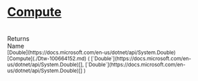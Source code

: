 # [Compute](./Dtw-100664152.md)


<br>
Returns<img width=500/>Name
<br>
<sub>[Double](https://docs.microsoft.com/en-us/dotnet/api/System.Double)</sub><img width=500/><sub>[Compute](./Dtw-100664152.md) ( [`Double`](https://docs.microsoft.com/en-us/dotnet/api/System.Double)[], [`Double`](https://docs.microsoft.com/en-us/dotnet/api/System.Double)[] )</sub><br>


